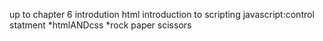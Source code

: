 up to chapter 6
introdution html
introduction to scripting
javascript:control statment
*htmlANDcss
*rock paper scissors
